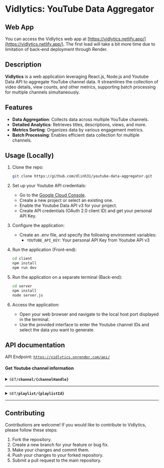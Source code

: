 # Vidlytics: YouTube Data Aggregator

## Web App
You can access the Vidlytics web app at [https://vidlytics.netlify.app/](https://vidlytics.netlify.app/).
The first load will take a bit more time due to limitation of back-end deployment through Render. 

## Description
**Vidlytics** is a web application leveraging React.js, Node.js and Youtube Data API to aggregate YouTube channel data. It streamlines the collection of video details, view counts, and other metrics, supporting batch processing for multiple channels simultaneously.

## Features
- **Data Aggregation**: Collects data across multiple YouTube channels.
- **Detailed Analytics**: Retrieves titles, descriptions, views, and more.
- **Metrics Sorting**: Organizes data by various engagement metrics.
- **Batch Processing**: Enables efficient data collection for multiple channels.


## Usage (Locally)
1. Clone the repo:
    ```bash
    git clone https://github.com/dlinh31/youtube-data-aggregator.git
    ```


2. Set up your Youtube API credentials:
     - Go to the [Google Cloud Console](https://console.cloud.google.com/).
     - Create a new project or select an existing one.
     - Enable the Youtube Data API v3 for your project.
     - Create API credentials (OAuth 2.0 client ID) and get your personal API Key.

3. Configure the application:
     - Create an .env file, and specify the following environment variables:
          - `YOUTUBE_API_KEY`: Your personal API Key from Youtube API v3



4. Run the application (Front-end):
     ```bash
     cd client
     npm install
     npm run dev
     ```

5. Run the application on a separate terminal (Back-end):
     ```bash
     cd server
     npm install
     node server.js
     ```

6. Access the application:
     - Open your web browser and navigate to the local host port displayed in the terminal.
     - Use the provided interface to enter the Youtube channel IDs and select the data you want to generate.


## API documentation
API Endpoint: <code>https://vidlytics.onrender.com/api/</code>

#### Get Youtube channel information

<details>
 <summary><code>GET</code><code><b>/channel/{channelHandle}</b></code></summary>

##### Parameters

> | name      |  type     | data type               | description                                                           |
> |-----------|-----------|-------------------------|-----------------------------------------------------------------------|
> | channelHandle |  required | string               |  username/handle of a youtube channel (after @ of channel link)   |

##### Responses

> | http code     | content-type                      | response                                                            |
> |---------------|-----------------------------------|---------------------------------------------------------------------|
> | `201`         | `application/json`                | Channel ID, viewCount, subscriberCount and videoCount             |
> | `400`         | `application/json`                | `{"error": "Channel not found"}`                                    |

#### Get all videos from a playlist
</details>

------------------------------------------------------------------------------------------
<details>
 <summary><code>GET</code><code><b>/playlist/{playlistId}</b></code> </summary>

##### Parameters

> | name      |  type     | data type               | description                                                           |
> |-----------|-----------|-------------------------|-----------------------------------------------------------------------|
> | playlistId|  required | string                  | ID of the playlist                                                    |

##### Responses

> | http code     | content-type                      | response                                                            |
> |---------------|-----------------------------------|---------------------------------------------------------------------|
> | `201`         | `application/json`                | Information of all videos from given playlist                       |
> | `400`         | `application/json`                | `{"error": "No videos is found for the specified channel"}`         |

</details>

------------------------------------------------------------------------------------------


## Contributing
Contributions are welcome! If you would like to contribute to Vidlytics, please follow these steps:

1. Fork the repository.
2. Create a new branch for your feature or bug fix.
3. Make your changes and commit them.
4. Push your changes to your forked repository.
5. Submit a pull request to the main repository.

